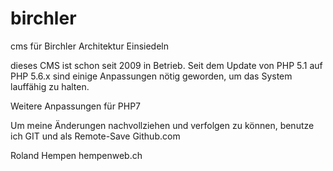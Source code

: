 # birchler
cms für Birchler Architektur Einsiedeln 

dieses CMS ist schon seit 2009 in Betrieb. 
Seit dem Update von PHP 5.1 auf PHP 5.6.x sind einige Anpassungen nötig geworden, um das System lauffähig zu halten.

Weitere Anpassungen für PHP7 

Um meine Änderungen nachvollziehen und verfolgen zu können, benutze ich GIT und als Remote-Save Github.com

Roland Hempen
hempenweb.ch
